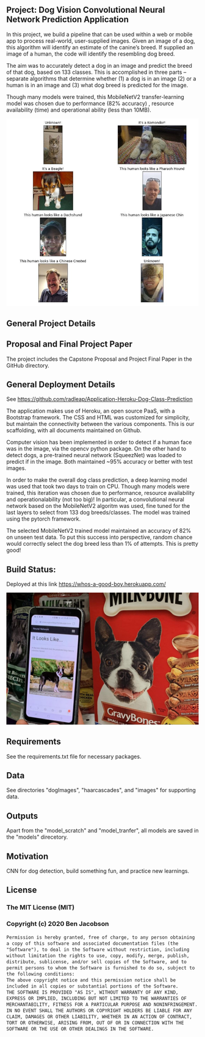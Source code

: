 ﻿[//]: # (Image References)

[image1]: ./images/readme_phone_image.jpg "Sample Output"
[image2]: ./images/Results.jpg "Sample Output"


## Project: Dog Vision Convolutional Neural Network Prediction Application

In this project, we build a pipeline that can be used within a web or mobile app to process real-world, user-supplied images. Given an image of a dog, this algorithm will identify an estimate of the canine’s breed. If supplied an image of a human, the code will identify the resembling dog breed.

The aim was to accurately detect a dog in an image and predict the breed of that dog, based on 133 classes. This is accomplished in three parts – separate algorithms that determine whether (1) a dog is in an image (2) or a human is in an image and (3) what dog breed is predicted for the image.  

Though many models were trained, this MobileNetV2 transfer-learning model was chosen due to performance (82% accuracy) , resource availability (time) and operational ability (less than 10MB).

![Sample Output][image2]

## General Project Details

## Proposal and Final Project Paper
The project includes the Capstone Proposal and Project Final Paper in the GitHub directory.

## General Deployment Details

See https://github.com/radleap/Application-Heroku-Dog-Class-Prediction

The application makes use of Heroku, an open source PaaS, with a Bootstrap framework. The CSS and HTML was customized for simplicity, but maintain the connectivity between the various components. This is our scaffolding, with all documents maintained on Github.

Computer vision has been implemented in order to detect if a human face was in the image, via the opencv python package. On the other hand to detect dogs, a pre-trained neural network (SqueezNet) was loaded to predict if in the image. Both maintained ~95% accuracy or better with test images.

In order to make the overall dog class prediction, a deep learning model was used that took two days to train on CPU. Though many models were trained, this iteration was chosen due to performance, resource availability and operationalability (not too big)! In particular, a convolutional neural network based on the MobileNetV2 algoritm was used, fine tuned for the last layers to select from 133 dog breeds/classes. The model was trained using the pytorch framework.

The selected MobileNetV2 trained model maintained an accuracy of 82% on unseen test data. To put this success into perspective, random chance would correctly select the dog breed less than 1% of attempts. This is pretty good!

## Build Status: 
   Deployed at this link https://whos-a-good-boy.herokuapp.com/

![Sample Output][image1]

## Requirements
See the requirements.txt file for necessary packages. 

## Data
See directories "dogImages", "haarcascades", and "images" for supporting data.

## Outputs
Apart from the "model_scratch" and "model_tranfer", all models are saved in the "models" direcetory.

## Motivation
   CNN for dog detection, build something fun, and practice new learnings.

## License
### The MIT License (MIT)
### Copyright (c) 2020 Ben Jacobson
```
Permission is hereby granted, free of charge, to any person obtaining a copy of this software and associated documentation files (the "Software"), to deal in the Software without restriction, including without limitation the rights to use, copy, modify, merge, publish, distribute, sublicense, and/or sell copies of the Software, and to permit persons to whom the Software is furnished to do so, subject to the following conditions:
The above copyright notice and this permission notice shall be included in all copies or substantial portions of the Software.
THE SOFTWARE IS PROVIDED "AS IS", WITHOUT WARRANTY OF ANY KIND, EXPRESS OR IMPLIED, INCLUDING BUT NOT LIMITED TO THE WARRANTIES OF MERCHANTABILITY, FITNESS FOR A PARTICULAR PURPOSE AND NONINFRINGEMENT. IN NO EVENT SHALL THE AUTHORS OR COPYRIGHT HOLDERS BE LIABLE FOR ANY CLAIM, DAMAGES OR OTHER LIABILITY, WHETHER IN AN ACTION OF CONTRACT, TORT OR OTHERWISE, ARISING FROM, OUT OF OR IN CONNECTION WITH THE SOFTWARE OR THE USE OR OTHER DEALINGS IN THE SOFTWARE.
```